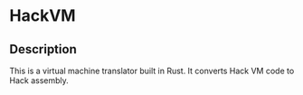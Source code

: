 # HackVM

## Description
This is a virtual machine translator built in Rust. It converts Hack VM code to Hack assembly.